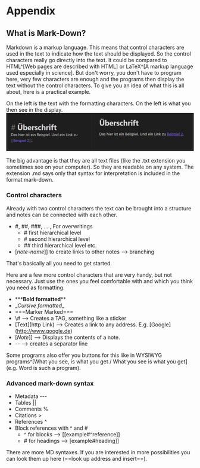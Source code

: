 # Appendix

## What is Mark-Down?

Markdown is a markup language. This means that control characters are used in the text to indicate how the text should be displayed. So the control characters really go directly into the text. It could be compared to HTML^[Web pages are described with HTML] or LaTeX^[A markup language used especially in science]. But don't worry, you don't have to program here, very few characters are enough and the programs then display the text without the control characters.
To give you an idea of what this is all about, here is a practical example.

On the left is the text with the formatting characters. On the left is what you then see in the display.
![Comparison to mark-down syntax and rendered view](images/Vergleich-MarkDown-Gerendert.png)

The big advantage is that they are all text files (like the .txt extension you sometimes see on your computer). So they are readable on any system. The extension .md says only that syntax for interpretation is included in the format mark-down.

### Control characters

Already with two control characters the text can be brought into a structure and notes can be connected with each other.

- \#, \##, \###, ...., For overwritings
	- \# first hierarchical level
	- \# second hierarchical level
	- \#\# third hierarchical level etc.
- \[_note-name_]] to create links to other notes --> branching

That's basically all you need to get started.

Here are a few more control characters that are very handy, but not necessary. Just use the ones you feel comfortable with and which you think you need as formatting.

- \*\****Bold formatted**\*\*
- \__Cursive formatted_\_
- \=\==Marker Marked==\=
- \\# --> Creates a TAG, something like a sticker
- \[Text\](http Link) --> Creates a link to any address. E.g. \[Google\](http://www.google.de)
- \[_Note_\]\] --> Displays the contents of a note.
- \-\- --> creates a separator line

Some programs also offer you buttons for this like in WYSIWYG programs^[What you see, is what you get / What you see is what you get] (e.g. Word is such a program).


### Advanced mark-down syntax

- Metadata \---
- Tables \|\|
- Comments \%
- Citations \>
- References \^
- Block references with ^ and #
  - \^ for blocks --> \[\[example\#^reference\]\]
  - \# for headings --> \[example\#heading\]\]

There are more MD syntaxes. If you are interested in more possibilities you can look them up here (==look up address and insert==).
<script src="https://giscus.app/client.js"
        data-repo="cogneon/lernos-zettelkasten"
        data-repo-id="R_kgDOI5YY1w"
        data-category="Announcements"
        data-category-id="DIC_kwDOI5YY184CUTx3"
        data-mapping="pathname"
        data-strict="0"
        data-reactions-enabled="1"
        data-emit-metadata="0"
        data-input-position="bottom"
        data-theme="light"
        data-lang="en"
        crossorigin="anonymous"
        async>
</script>
